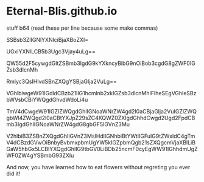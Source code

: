 # Eternal-Blis.github.io
stuff
b64 (read these per line because some make commas)

SSBsb3ZlIGNlYXNlciBjaXBoZXI=

UGxlYXNlLCB5b3Ugc3Vjay4uLg==

QW55d2F5cywgdGltZSBmb3IgdG9kYXkncyBibG9nOiBob3cgdG8gZWF0IGZsb3dlcnMh

Rmlyc3QsIHlvdSBnZXQgYSBjaGlja2VuLg==

VGhlbiwgeW91IGdldCBzb21lIG1hcmlnb2xkIGZsb3dlcnMhIFlheSEgVGhleSBzbWVsbCBiYWQgdGhvdWdoLi4u

TmV4dCwgeW91IGZlZWQgdGhlIGNoaWNrZW4gd2l0aCBjaGlja2VuIGZlZWQgbWl4ZWQgd2l0aCBtYXJpZ29sZC4KQWZ0ZXIgdGhhdCwgd2Ugd2FpdCBmb3IgdGhlIGNoaWNrZW4gdG8gbGF5IGVnZ3Mu

V2hlbiB3ZSBnZXQgdGhlIGVnZ3MsIHdlIGNhbiBtYWtlIGFuIG9tZWxldC4gTmV4dCBzdGVwOiBnbyBvbmxpbmUgYW5kIGZpbmQgb21sZXQgcmVjaXBlLiBGaW5hbGx5LCBlYXQgdGhlIG9tbGV0LiBDb25ncmF0cyEgWW91IGhhdmUgZWF0ZW4gYSBmbG93ZXIu

And now, you have learned how to eat flowers without regreting you ever did it!
